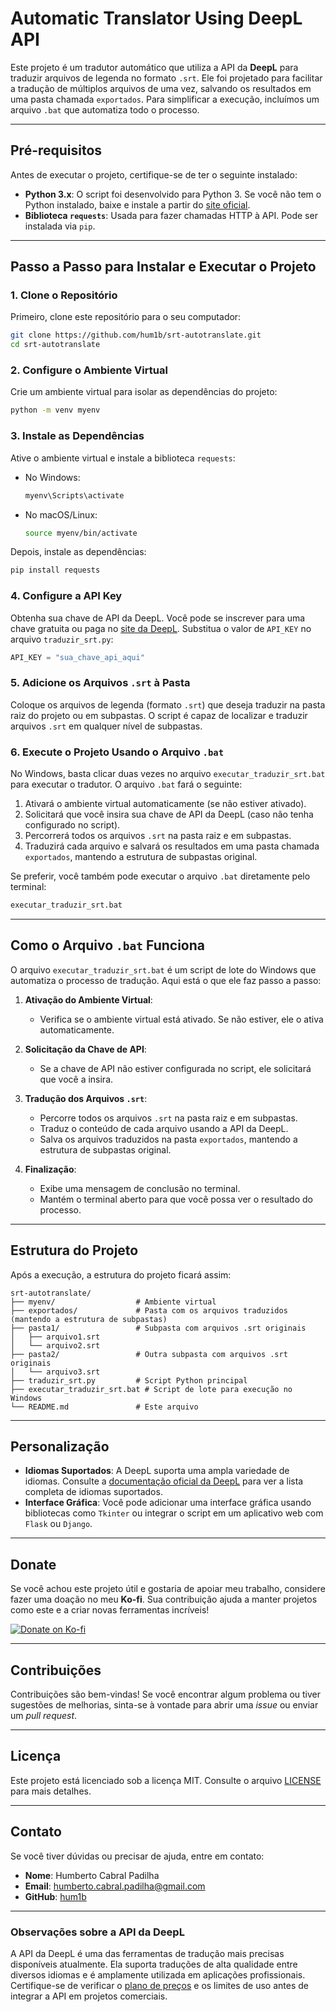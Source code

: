 
# Automatic Translator Using DeepL API

Este projeto é um tradutor automático que utiliza a API da **DeepL** para traduzir arquivos de legenda no formato `.srt`. Ele foi projetado para facilitar a tradução de múltiplos arquivos de uma vez, salvando os resultados em uma pasta chamada `exportados`. Para simplificar a execução, incluímos um arquivo `.bat` que automatiza todo o processo.

---

## Pré-requisitos

Antes de executar o projeto, certifique-se de ter o seguinte instalado:

- **Python 3.x**: O script foi desenvolvido para Python 3. Se você não tem o Python instalado, baixe e instale a partir do [site oficial](https://www.python.org/).
- **Biblioteca `requests`**: Usada para fazer chamadas HTTP à API. Pode ser instalada via `pip`.

---

## Passo a Passo para Instalar e Executar o Projeto

### 1. Clone o Repositório

Primeiro, clone este repositório para o seu computador:

```bash
git clone https://github.com/hum1b/srt-autotranslate.git
cd srt-autotranslate
```

### 2. Configure o Ambiente Virtual

Crie um ambiente virtual para isolar as dependências do projeto:

```bash
python -m venv myenv
```

### 3. Instale as Dependências

Ative o ambiente virtual e instale a biblioteca `requests`:

- No Windows:
  ```bash
  myenv\Scripts\activate
  ```
- No macOS/Linux:
  ```bash
  source myenv/bin/activate
  ```

Depois, instale as dependências:

```bash
pip install requests
```

### 4. Configure a API Key

Obtenha sua chave de API da DeepL. Você pode se inscrever para uma chave gratuita ou paga no [site da DeepL](https://www.deepl.com/pro-api). Substitua o valor de `API_KEY` no arquivo `traduzir_srt.py`:

```python
API_KEY = "sua_chave_api_aqui"
```

### 5. Adicione os Arquivos `.srt` à Pasta

Coloque os arquivos de legenda (formato `.srt`) que deseja traduzir na pasta raiz do projeto ou em subpastas. O script é capaz de localizar e traduzir arquivos `.srt` em qualquer nível de subpastas.

### 6. Execute o Projeto Usando o Arquivo `.bat`

No Windows, basta clicar duas vezes no arquivo `executar_traduzir_srt.bat` para executar o tradutor. O arquivo `.bat` fará o seguinte:
1. Ativará o ambiente virtual automaticamente (se não estiver ativado).
2. Solicitará que você insira sua chave de API da DeepL (caso não tenha configurado no script).
3. Percorrerá todos os arquivos `.srt` na pasta raiz e em subpastas.
4. Traduzirá cada arquivo e salvará os resultados em uma pasta chamada `exportados`, mantendo a estrutura de subpastas original.

Se preferir, você também pode executar o arquivo `.bat` diretamente pelo terminal:

```bash
executar_traduzir_srt.bat
```

---

## Como o Arquivo `.bat` Funciona

O arquivo `executar_traduzir_srt.bat` é um script de lote do Windows que automatiza o processo de tradução. Aqui está o que ele faz passo a passo:

1. **Ativação do Ambiente Virtual**:
   - Verifica se o ambiente virtual está ativado. Se não estiver, ele o ativa automaticamente.

2. **Solicitação da Chave de API**:
   - Se a chave de API não estiver configurada no script, ele solicitará que você a insira.

3. **Tradução dos Arquivos `.srt`**:
   - Percorre todos os arquivos `.srt` na pasta raiz e em subpastas.
   - Traduz o conteúdo de cada arquivo usando a API da DeepL.
   - Salva os arquivos traduzidos na pasta `exportados`, mantendo a estrutura de subpastas original.

4. **Finalização**:
   - Exibe uma mensagem de conclusão no terminal.
   - Mantém o terminal aberto para que você possa ver o resultado do processo.

---

## Estrutura do Projeto

Após a execução, a estrutura do projeto ficará assim:

```
srt-autotranslate/
├── myenv/                  # Ambiente virtual
├── exportados/             # Pasta com os arquivos traduzidos (mantendo a estrutura de subpastas)
├── pasta1/                 # Subpasta com arquivos .srt originais
│   ├── arquivo1.srt
│   └── arquivo2.srt
├── pasta2/                 # Outra subpasta com arquivos .srt originais
│   └── arquivo3.srt
├── traduzir_srt.py         # Script Python principal
├── executar_traduzir_srt.bat # Script de lote para execução no Windows
└── README.md               # Este arquivo
```

---

## Personalização

- **Idiomas Suportados**: A DeepL suporta uma ampla variedade de idiomas. Consulte a [documentação oficial da DeepL](https://www.deepl.com/docs-api) para ver a lista completa de idiomas suportados.
- **Interface Gráfica**: Você pode adicionar uma interface gráfica usando bibliotecas como `Tkinter` ou integrar o script em um aplicativo web com `Flask` ou `Django`.

---

## Donate

Se você achou este projeto útil e gostaria de apoiar meu trabalho, considere fazer uma doação no meu **Ko-fi**. Sua contribuição ajuda a manter projetos como este e a criar novas ferramentas incríveis!

[![Donate on Ko-fi](https://ko-fi.com/img/githubbutton_sm.svg)](https://ko-fi.com/hum1b)

---

## Contribuições

Contribuições são bem-vindas! Se você encontrar algum problema ou tiver sugestões de melhorias, sinta-se à vontade para abrir uma *issue* ou enviar um *pull request*.

---

## Licença

Este projeto está licenciado sob a licença MIT. Consulte o arquivo [LICENSE](LICENSE) para mais detalhes.

---

## Contato

Se você tiver dúvidas ou precisar de ajuda, entre em contato:

- **Nome**: Humberto Cabral Padilha
- **Email**: humberto.cabral.padilha@gmail.com
- **GitHub**: [hum1b](https://github.com/hum1b)

---

### Observações sobre a API da DeepL

A API da DeepL é uma das ferramentas de tradução mais precisas disponíveis atualmente. Ela suporta traduções de alta qualidade entre diversos idiomas e é amplamente utilizada em aplicações profissionais. Certifique-se de verificar o [plano de preços](https://www.deepl.com/pro-api) e os limites de uso antes de integrar a API em projetos comerciais.
